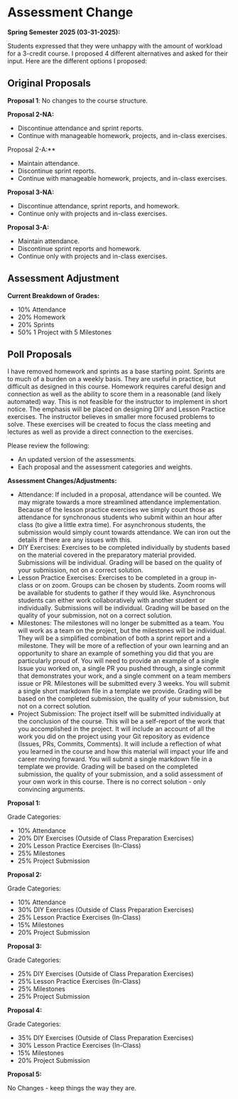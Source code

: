 # Assessment Change

**Spring Semester 2025 (03-31-2025):**

Students expressed that they were unhappy with the amount of workload for a 3-credit course. I proposed 4 different alternatives and asked for their input. Here are the different options I proposed:

## Original Proposals

**Proposal 1**: No changes to the course structure.

**Proposal 2-NA:**

- Discontinue attendance and sprint reports.
- Continue with manageable homework, projects, and in-class exercises.

Proposal 2-A:**

- Maintain attendance.
- Discontinue sprint reports.
- Continue with manageable homework, projects, and in-class exercises.

**Proposal 3-NA:**

- Discontinue attendance, sprint reports, and homework.
- Continue only with projects and in-class exercises.

**Proposal 3-A:**

- Maintain attendance.
- Discontinue sprint reports and homework.
- Continue only with projects and in-class exercises.

## Assessment Adjustment

**Current Breakdown of Grades:**

- 10% Attendance
- 20% Homework
- 20% Sprints
- 50% 1 Project with 5 Milestones

## Poll Proposals

I have removed homework and sprints as a base starting point. Sprints are to much of a burden on a weekly basis. They are useful in practice, but difficult as designed in this course. Homework requires careful design and connection as well as the ability to score them in a reasonable (and likely automated) way. This is not feasible for the instructor to implement in short notice. The emphasis will be placed on designing DIY and Lesson Practice exercises. The instructor believes in smaller more focused problems to solve. These exercises will be created to focus the class meeting and lectures as well as provide a direct connection to the exercises.

Please review the following:

- An updated version of the assessments.
- Each proposal and the assessment categories and weights.

**Assessment Changes/Adjustments:**

- Attendance: If included in a proposal, attendance will be counted. We may migrate towards a more streamlined attendance implementation. Because of the lesson practice exercises we simply count those as attendance for synchronous students who submit within an hour after class (to give a little extra time). For asynchronous students, the submission would simply count towards attendance. We can iron out the details if there are any issues with this.
- DIY Exercises: Exercises to be completed individually by students based on the material covered in the preparatory material provided. Submissions will be individual. Grading will be based on the quality of your submission, not on a correct solution.
- Lesson Practice Exercises: Exercises to be completed in a group in-class or on zoom. Groups can be chosen by students. Zoom rooms will be available for students to gather if they would like. Asynchronous students can either work collaboratively with another student or individually. Submissions will be individual. Grading will be based on the quality of your submission, not on a correct solution.
- Milestones: The milestones will no longer be submitted as a team. You will work as a team on the project, but the milestones will be individual. They will be a simplified combination of both a sprint report and a milestone. They will be more of a reflection of your own learning and an opportunity to share an example of something you did that you are particularly proud of. You will need to provide an example of a single Issue you worked on, a single PR you pushed through, a single commit that demonstrates your work, and a single comment on a team members issue or PR. Milestones will be submitted every 3 weeks. You will submit a single short markdown file in a template we provide. Grading will be based on the completed submission, the quality of your submission, but not on a correct solution.
- Project Submission: The project itself will be submitted individually at the conclusion of the course. This will be a self-report of the work that you accomplished in the project. It will include an account of all the work you did on the project using your Git repository as evidence (Issues, PRs, Commits, Comments). It will include a reflection of what you learned in the course and how this material will impact your life and career moving forward. You will submit a single markdown file in a template we provide. Grading will be based on the completed submission, the quality of your submission, and a solid assessment of your own work in this course. There is no correct solution - only convincing arguments.

**Proposal 1:**

Grade Categories:

- 10% Attendance
- 20% DIY Exercises (Outside of Class Preparation Exercises)
- 20% Lesson Practice Exercises (In-Class)
- 25% Milestones
- 25% Project Submission

**Proposal 2:**

Grade Categories:

- 10% Attendance
- 30% DIY Exercises (Outside of Class Preparation Exercises)
- 25% Lesson Practice Exercises (In-Class)
- 15% Milestones
- 20% Project Submission

**Proposal 3:**

Grade Categories:

- 25% DIY Exercises (Outside of Class Preparation Exercises)
- 25% Lesson Practice Exercises (In-Class)
- 25% Milestones
- 25% Project Submission

**Proposal 4:**

Grade Categories:

- 35% DIY Exercises (Outside of Class Preparation Exercises)
- 30% Lesson Practice Exercises (In-Class)
- 15% Milestones
- 20% Project Submission

**Proposal 5:**

No Changes - keep things the way they are.
